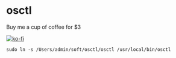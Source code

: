# osctl


Buy me a cup of coffee for $3

[![ko-fi](https://ko-fi.com/img/githubbutton_sm.svg)](https://ko-fi.com/M4M54KKIF)


```
sudo ln -s /Users/admin/soft/osctl/osctl /usr/local/bin/osctl
```
